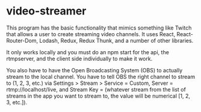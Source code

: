 # video-streamer

This program has the basic functionality that mimics something like Twitch that allows a user to create streaming video channels. It uses React, React-Router-Dom, Lodash, Redux, Redux Thunk, and a number of other libraries. 

It only works locally and you must do an npm start for the api, the rtmpserver, and the client side individually to make it work. 

You also have to have the Open Broadcasting System (OBS) to actually stream to the local channel. You have to tell OBS the right channel to stream to (1, 2, 3, etc.) via Settings > Stream > Service = Custom, Server = rtmp://localhost/live, and Stream Key = (whatever stream from the list of streams in the app you want to stream to, the value will be numerical [1, 2, 3, etc.]).
